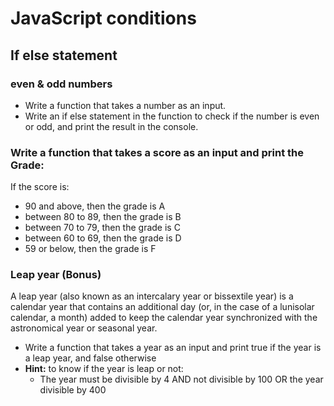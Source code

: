 # JavaScript conditions

## If else statement
### even & odd numbers
- Write a function that takes a number as an input. 
- Write an if else statement in the function to check if the number is even or odd, and print the result in the console.

### Write a function that takes a score as an input and print the Grade:
If the score is: 
* 90 and above, then the grade is A 
* between 80 to 89, then the grade is B  
* between 70 to 79, then the grade is C 
* between 60 to 69, then the grade is D 
* 59 or below, then the grade is F


### Leap year (Bonus)
A leap year (also known as an intercalary year or bissextile year) is a calendar year that contains an additional day (or, in the case of a lunisolar calendar, a month) added to keep the calendar year synchronized with the astronomical year or seasonal year.
- Write a function that takes a year as an input and print true if the year is a leap year, and false otherwise
- **Hint:** to know if the year is leap or not:
    - The year must be divisible by 4 AND not divisible by 100 OR the year divisible by 400 
